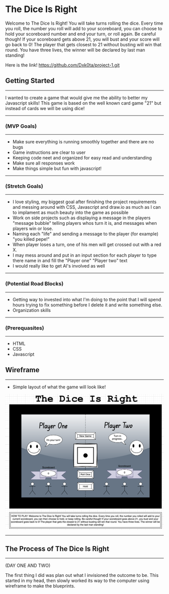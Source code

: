 # The Dice Is Right
 Welcome to The Dice Is Right! You will take turns rolling the dice. Every time you roll, the number you roll will add to your scoreboard, you can choose to hold your scoreboard number and end your turn, or roll again. Be careful though! If your scoreboard gets above 21, you will bust and your score will go back to 0! The player that gets closest to 21 without busting will win that round. You have three lives, the winner will be declared by last man standing!

Here is the link! https://github.com/Dxk0ta/project-1.git

## Getting Started
---
I wanted to create a game that would give me the ability to better my Javascript skills! This game is based on the well known card game "21" but instead of cards we will be using dice!

---

### (MVP Goals)
---
* Make sure everything is running smoothly together and there are no bugs
* Game instructions are clear to user
* Keeping code neet and organized for easy read and understanding
* Make sure all responses work
* Make things simple but fun with javascript!

---

### (Stretch Goals)
---
* I love styling, my biggest goal after finishing the project requirements and messing around with CSS, Javascript and draw.io as much as I can to implament as much beauty into the game as possible
* Work on side projects such as displaying a message in the players "message bubble" telling players whos turn it is, and messages when players win or lose.
* Naming each "life" and sending a message to the player (for example) "you killed pepe!"
* When player loses a turn, one of his men will get crossed out with a red X.
* I may mess around and put in an input section for each player to type there name in and fill the "Player one" "Player two" text
* I would really like to get AI's involved as well

---

### (Potential Road Blocks)
---
* Getting way to invested into what I'm doing to the point that I will spend hours trying to fix something before I delete it and write something else.
* Organization skills

---

### (Prerequasites)
---
* HTML
* CSS
* Javascript


## Wireframe
---
* Simple layout of what the game will look like!

![wireframe](./prototype.img.png)

---

## The Process of The Dice Is Right
---
(DAY ONE AND TWO)

The first thing I did was plan out what I invisioned the outcome to be. This started in my head, then slowly worked its way to the computer using wireframe to make the blueprints.